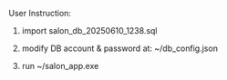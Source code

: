 User Instruction:

1.  import salon_db_20250610_1238.sql

2.  modify DB account & password at: ~/db_config.json

3.  run ~/salon_app.exe
